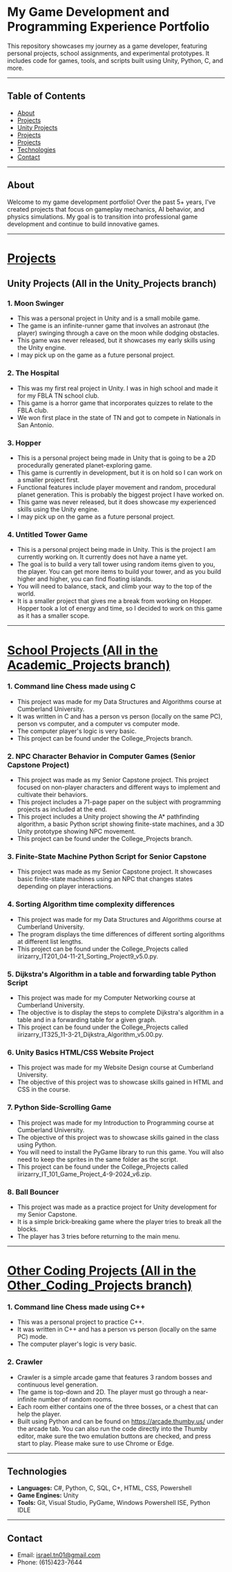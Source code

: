 # My Game Development and Programming Experience Portfolio

This repository showcases my journey as a game developer, featuring personal projects, school assignments, and experimental prototypes. It includes code for games, tools, and scripts built using Unity, Python, C, and more.

---

## Table of Contents
- [About](#about)
- [Projects](#projects)
- [Unity Projects](#Unity-Projects-All-in-the-Unity_Projects-branch)
- [Projects](#projects)
- [Projects](#projects)
- [Technologies](#technologies)
- [Contact](#contact)

---

## About
Welcome to my game development portfolio! Over the past 5+ years, I've created projects that focus on gameplay mechanics, AI behavior, and physics simulations. My goal is to transition into professional game development and continue to build innovative games.

---

# <u>Projects</u>

## Unity Projects (All in the Unity_Projects branch)

### **1. Moon Swinger**
- This was a personal project in Unity and is a small mobile game.
- The game is an infinite-runner game that involves an astronaut (the player) swinging through a cave on the moon while dodging obstacles.
- This game was never released, but it showcases my early skills using the Unity engine.
- I may pick up on the game as a future personal project.

### **2. The Hospital**
- This was my first real project in Unity. I was in high school and made it for my FBLA TN school club.
- This game is a horror game that incorporates quizzes to relate to the FBLA club.
- We won first place in the state of TN and got to compete in Nationals in San Antonio.

### **3. Hopper**
- This is a personal project being made in Unity that is going to be a 2D procedurally generated planet-exploring game.
- This game is currently in development, but it is on hold so I can work on a smaller project first.
- Functional features include player movement and random, procedural planet generation. This is probably the biggest project I have worked on.
- This game was never released, but it does showcase my experienced skills using the Unity engine.
- I may pick up on the game as a future personal project.

### **4. Untitled Tower Game**
- This is a personal project being made in Unity. This is the project I am currently working on. It currently does not have a name yet.
- The goal is to build a very tall tower using random items given to you, the player. You can get more items to build your tower, and as you build higher and higher, you can find floating islands.
- You will need to balance, stack, and climb your way to the top of the world.
- It is a smaller project that gives me a break from working on Hopper. Hopper took a lot of energy and time, so I decided to work on this game as it has a smaller scope.

---

# <u>School Projects (All in the Academic_Projects branch)</u>

### **1. Command line Chess made using C**
- This project was made for my Data Structures and Algorithms course at Cumberland University.
- It was written in C and has a person vs person (locally on the same PC), person vs computer, and a computer vs computer mode.
- The computer player's logic is very basic.
- This project can be found under the College_Projects branch.

### **2. NPC Character Behavior in Computer Games (Senior Capstone Project)**
- This project was made as my Senior Capstone project. This project focused on non-player characters and different ways to implement and cultivate their behaviors.
- This project includes a 71-page paper on the subject with programming projects as included at the end.
- This project includes a Unity project showing the A* pathfinding algorithm, a basic Python script showing finite-state machines, and a 3D Unity prototype showing NPC movement.
- This project can be found under the College_Projects branch.
  
### **3. Finite-State Machine Python Script for Senior Capstone**
- This project was made as my Senior Capstone project. It showcases basic finite-state machines using an NPC that changes states depending on player interactions.

### **4. Sorting Algorithm time complexity differences**
- This project was made for my Data Structures and Algorithms course at Cumberland University.
- The program displays the time differences of different sorting algorithms at different list lengths.
- This project can be found under the College_Projects called iirizarry_IT201_04-11-21_Sorting_Project9_v5.0.py.

### **5. Dijkstra's Algorithm in a table and forwarding table Python Script**
- This project was made for my Computer Networking course at Cumberland University.
- The objective is to display the steps to complete Dijkstra's algorithm in a table and in a forwarding table for a given graph.
- This project can be found under the College_Projects called iirizarry_IT325_11-3-21_Dijkstra_Algorithm_v5.00.py.

### **6. Unity Basics HTML/CSS Website Project**
- This project was made for my Website Design course at Cumberland University.
- The objective of this project was to showcase skills gained in HTML and CSS in the course.

### **7. Python Side-Scrolling Game**
- This project was made for my Introduction to Programming course at Cumberland University.
- The objective of this project was to showcase skills gained in the class using Python.
- You will need to install the PyGame library to run this game. You will also need to keep the sprites in the same folder as the script.
- This project can be found under the College_Projects called iirizarry_IT_101_Game_Project_4-9-2024_v6.zip.

### **8. Ball Bouncer**
- This project was made as a practice project for Unity development for my Senior Capstone.
- It is a simple brick-breaking game where the player tries to break all the blocks.
- The player has 3 tries before returning to the main menu.

---

# <u>Other Coding Projects (All in the Other_Coding_Projects branch)</u>

### **1. Command line Chess made using C++**
- This was a personal project to practice C++.
- It was written in C++ and has a person vs person (locally on the same PC) mode.
- The computer player's logic is very basic.

### **2. Crawler**
- Crawler is a simple arcade game that features 3 random bosses and continuous level generation.
- The game is top-down and 2D. The player must go through a near-infinite number of random rooms.
- Each room either contains one of the three bosses, or a chest that can help the player.
- Built using Python and can be found on https://arcade.thumby.us/ under the arcade tab. You can also run the code directly into the Thumby editor, make sure the two emulation buttons are checked, and press start to play. Please make sure to use Chrome or Edge.

---
  
## Technologies
- **Languages:** C#, Python, C, SQL, C+, HTML, CSS, Powershell
- **Game Engines:** Unity
- **Tools:** Git, Visual Studio, PyGame, Windows Powershell ISE, Python IDLE

---

## Contact
- Email: israel.tn01@gmail.com
- Phone: (615)423-7644
